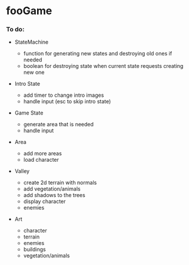 # fooGame
### To do:
- StateMachine
    - function for generating new states and destroying old ones if needed
    - boolean for destroying state when current state requests creating new one
- Intro State 
    - add timer to change intro images
    - handle input (esc to skip intro state)
- Game State
    - generate area that is needed
    - handle input
- Area
    - add more areas
    - load character
- Valley
    - create 2d terrain with normals
    - add vegetation/animals
    - add shadows to the trees
    - display character
    - enemies
    
- Art
    - character
    - terrain
    - enemies
    - buildings
    - vegetation/animals
